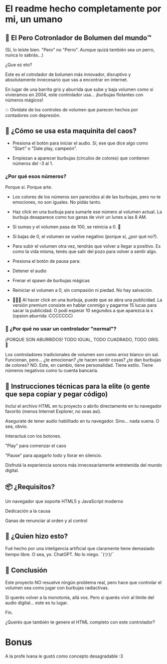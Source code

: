 # El readme hecho completamente por mi, un umano

## 🐶 El Pero Cotronlador de Bolumen del mundo™️

(Sí, lo leíste bien. "Pero" no "Perro". Aunque quizá también sea un perro, nunca lo sabrás...)

¿Que ez eto?

Este es el cotrolador de bolumen más innovador, disruptivo y absolutamente innecesario que vas a encontrar en internet.

En lugar de una barrita gris y aburrida que sube y baja volumen como si vivieramos en 2004, este controlador usa... ¡burbujas flotantes con números mágicos!

💥 Olvidate de los controles de volumen que parecen hechos por contadores con depresión.

## 🚀 ¿Cómo se usa esta maquinita del caos?

* Presiona el botón para iniciar el audio.
Sí, ese que dice algo como "Start" o "Dale play, campeón".

* Empiezan a aparecer burbujas (círculos de colores) que contienen números del -3 al 1.

### ¿Por qué esos números?

Porque sí. Porque arte.

* Los colores de los números son parecidos al de las burbujas, pero no te emociones, no son iguales. No pidás tanto.

* Haz click en una burbuja para sumarle ese número al volumen actual. La burbuja desaparece como tus ganas de vivir un lunes a las 8 AM.

* Si sumas y el volumen pasa de 100, se reinicia a 0. 🎉

* Si bajas de 0, el volumen se vuelve negativo (porque sí, ¿por qué no?).

* Para subir el volumen otra vez, tendrás que volver a llegar a positivo. Es como la vida misma, tenés que salir del pozo para volver a sentir algo.

* Presiona el botón de pausa para:

- Detener el audio

- Frenar el spawn de burbujas mágicas

- Reiniciar el volumen a 0, sin compasión ni piedad. No hay salvación.

* 🤑🤑🤑 Al hacer click en una burbuja, puede que se abra una publicidad. La versión premium consiste en hablar conmigo y pagarme 15 lucas para sacar la publicidad. O podí esperar 10 segundos a que aparezca la x (opsion aburrida :CCCCCCC)

### 😤 ¿Por qué no usar un controlador "normal"?

¡PORQUE SON ABURRIDOS!
TODO IGUAL, TODO CUADRADO, TODO GRIS. 🤢

Los controladores tradicionales de volumen son como arroz blanco sin sal. Funcionan, pero... ¿te emocionan? ¿te hacen sentir cosas? ¿te dan burbujas de colores? NO.
Este, en cambio, tiene personalidad. Tiene estilo. Tiene números negativos como tu cuenta bancaria.

## 🔧 Instrucciones técnicas para la elite (o gente que sepa copiar y pegar código)

Incluí el archivo HTML en tu proyecto o abrilo directamente en tu navegador favorito (menos Internet Explorer, no seas así).

Asegurate de tener audio habilitado en tu navegador. Sino... nada suena. O sea, obvio.

Interactuá con los botones.

"Play" para comenzar el caos

"Pause" para apagarlo todo y llorar en silencio.

Disfrutá la experiencia sonora más innecesariamente entretenida del mundo digital.

## 📦 ¿Requisitos?

Un navegador que soporte HTML5 y JavaScript moderno

Dedicación a la causa

Ganas de renunciar al orden y al control

## 🧠 ¿Quien hizo esto?

Fué hecho por una inteligencia artificial que claramente tiene demasiado tiempo libre.
O sea, yo. ChatGPT. No lo niego. ¯\(ツ)/¯

## 📢 Conclusión

Este proyecto NO resuelve ningún problema real, pero hace que controlar el volumen sea como jugar con burbujas radiactivas.

Si querés volver a la monotonía, allá vos. Pero si querés vivir al límite del audio digital... este es tu lugar.

Fin.

¿Querés que también te genere el HTML completo con este controlador?


# Bonus

A la profe Ivana le gustó como concepto desagradable :3